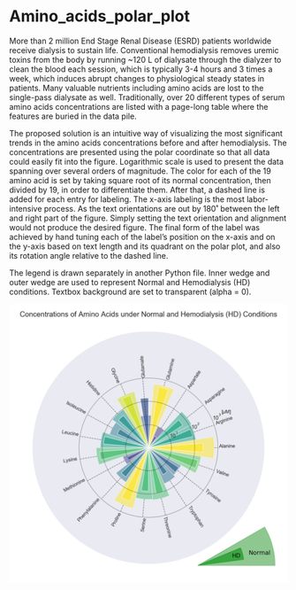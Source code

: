 # Amino_acids_polar_plot

More than 2 million End Stage Renal Disease (ESRD) patients worldwide receive dialysis to sustain life. Conventional hemodialysis removes uremic toxins from the body by running ~120 L of dialysate through the dialyzer to clean the blood each session, which is typically 3-4 hours and 3 times a week, which induces abrupt changes to physiological steady states in patients. Many valuable nutrients including amino acids are lost to the single-pass dialysate as well. Traditionally, over 20 different types of serum amino acids concentrations are listed with a page-long table where the features are buried in the data pile.

The proposed solution is an intuitive way of visualizing the most significant trends in the amino acids concentrations before and after hemodialysis. The concentrations are presented using the polar coordinate so that all data could easily fit into the figure. Logarithmic scale is used to present the data spanning over several orders of magnitude. The color for each of the 19 amino acid is set by taking square root of its normal concentration, then divided by 19, in order to differentiate them. After that, a dashed line is added for each entry for labeling. The x-axis labeling is the most labor-intensive process. As the text orientations are out by 180˚ between the left and right part of the figure. Simply setting the text orientation and alignment would not produce the desired figure. The final form of the label was achieved by hand tuning each of the label’s position on the x-axis and on the y-axis based on text length and its quadrant on the polar plot, and also its rotation angle relative to the dashed line.

The legend is drawn separately in another Python file. Inner wedge and outer wedge are used to represent Normal and Hemodialysis (HD) conditions. Textbox background are set to transparent (alpha = 0). 

![](figure.png)
